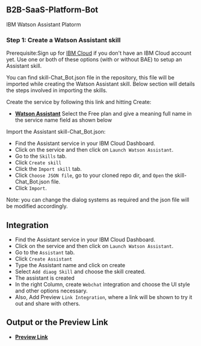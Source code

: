 ## B2B-SaaS-Platform-Bot
IBM Watson Assistant Platorm 

### Step 1: Create a Watson Assistant skill

Prerequisite:Sign up for [IBM Cloud](https://cloud.ibm.com/registration/) if you don't have an IBM Cloud account yet.
Use one or both of these options (with or without BAE) to setup an Assistant skill.

You can find skill-Chat_Bot.json file in the repository, this file will be imported while creating the Watson Assistant skill. 
Below section will details the steps involved in importing the skills.

Create the service by following this link and hitting Create:
* [**Watson Assistant**](https://cloud.ibm.com/catalog/services/watson-assistant)
Select the Free plan and give a meaning full name in the service name field as shown below

Import the Assistant skill-Chat_Bot.json:

* Find the Assistant service in your IBM Cloud Dashboard.
* Click on the service and then click on `Launch Watson Assistant`.
* Go to the `Skills` tab.
* Click `Create skill`
* Click the `Import skill` tab.
* Click `Choose JSON file`, go to your cloned repo dir, and `Open` the skill-Chat_Bot.json file. 
* Click `Import`.

Note: you can change the dialog systems as required and the json file will be modified accordingly. 

## Integration 

* Find the Assistant service in your IBM Cloud Dashboard.
* Click on the service and then click on `Launch Watson Assistant`.
* Go to the `Assistant` tab.
* Click `Create Assistant`
* Type the Assistant name and click on create 
* Select `Add diaog Skill` and choose the skill created. 
* The assistant is created 
* In the right Column, create `Webchat` integration and choose the 
  UI style and other options necessary. 
* Also, Add Preview `Link Integration`, where a link will be shown to try it out and share with others. 

## Output or the Preview Link 

* [**Preview Link**](https://web-chat.global.assistant.watson.cloud.ibm.com/preview.html?region=au-syd&integrationID=b6e32f7f-3a6d-4f51-b6b6-48d57e25e3bd&serviceInstanceID=595b2130-11fb-4a6e-85d7-e6c20300185b)
